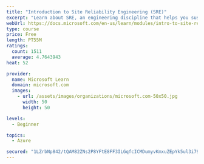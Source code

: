 ```yaml
---
title: "Introduction to Site Reliability Engineering (SRE)"
excerpt: "Learn about SRE, an engineering discipline that helps you sustainably achieve the appropriate level of reliability in your systems, services, and products."
webUrl: https://docs.microsoft.com/en-us/learn/modules/intro-to-site-reliability-engineering/
type: course
price: Free
length: PT55M
ratings:
  count: 1511
  average: 4.7643943
heat: 52

provider:
  name: Microsoft Learn
  domain: microsoft.com
  images:
    - url: /assets/images/organizations/microsoft.com-50x50.jpg
      width: 50
      height: 50

levels:
  - Beginner

topics:
  - Azure

secured: "1LZrbNp842/tQAM82ZNs2P8YFtE8FF3ILGqfcICMDumyvKmxuZEpYk5ul3i79Q1lYEkjJ73fwCMxyW+sOby5bWf1Lg+Isuea9l3DBTFbJQyQabCbDQnqgtPuKBIoG8RhSgWhpFX6P+aC5D1EfQ+R6/oVW1SRj253kctV9Tai5SbcucDfjWVTGXl6c1vUvNoCL8NaGXQfKTiX1eS6bxoOi4zw/ZI9szESZOvFu8lEOExmK2Qhk3hnI3kjWdXBQ1Isj23NeTYtyYPXJBjKpUK5HnZGyqovOO0161+q84VK6K1sFCng9ymAoL7hZyVt+t7h/Ar7L5+9gkKH74gOB7obghtgEoYuAy04bpEY7b1U7mRCfIRdYbgXzZVi1vuv8iT/5S+4+zg/bOjH6A7AQDdHxPWjJ5mKF/8w0cis7tQxcaA=;QE7wjTxEoT1RjlLHwdppGA=="
---
```


